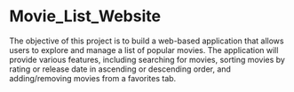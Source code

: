 # Movie_List_Website
The objective of this project is to build a web-based application that allows users to explore and manage a list of popular movies. The application will provide various features, including searching for movies, sorting movies by rating or release date in ascending or descending order, and adding/removing movies from a favorites tab.

